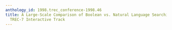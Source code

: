 ```yaml
---
anthology_id: 1998.trec_conference-1998.46
title: A Large-Scale Comparison of Boolean vs. Natural Language Searching for the
  TREC-7 Interactive Track
---
```

